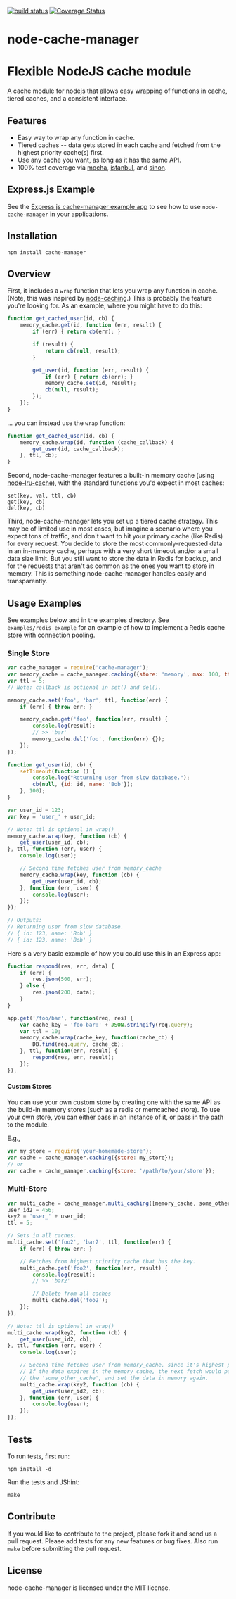 [![build status](https://secure.travis-ci.org/BryanDonovan/node-cache-manager.png)](http://travis-ci.org/BryanDonovan/node-cache-manager)
[![Coverage Status](https://coveralls.io/repos/BryanDonovan/node-cache-manager/badge.png?branch=master)](https://coveralls.io/r/BryanDonovan/node-cache-manager?branch=master)

node-cache-manager
======================

# Flexible NodeJS cache module

A cache module for nodejs that allows easy wrapping of functions in cache,
tiered caches, and a consistent interface.

## Features

* Easy way to wrap any function in cache.
* Tiered caches -- data gets stored in each cache and fetched from the highest
priority cache(s) first.
* Use any cache you want, as long as it has the same API.
* 100% test coverage via [mocha](https://github.com/visionmedia/mocha),
  [istanbul](https://github.com/yahoo/istanbul), and [sinon](http://sinonjs.org).


## Express.js Example

See the [Express.js cache-manager example app](https://github.com/BryanDonovan/node-cache-manager-express-example) to see how to use
``node-cache-manager`` in your applications.

## Installation

    npm install cache-manager

## Overview

First, it includes a `wrap` function that lets you wrap any function in cache.
(Note, this was inspired by [node-caching](https://github.com/mape/node-caching).)
This is probably the feature you're looking for.  As an example, where you might have to do this:

```javascript
function get_cached_user(id, cb) {
    memory_cache.get(id, function (err, result) {
        if (err) { return cb(err); }

        if (result) {
            return cb(null, result);
        }

        get_user(id, function (err, result) {
            if (err) { return cb(err); }
            memory_cache.set(id, result);
            cb(null, result);
        });
    });
}
```
... you can instead use the `wrap` function:

```javascript
function get_cached_user(id, cb) {
    memory_cache.wrap(id, function (cache_callback) {
        get_user(id, cache_callback);
    }, ttl, cb);
}
```

Second, node-cache-manager features a built-in memory cache (using [node-lru-cache](https://github.com/isaacs/node-lru-cache)),
with the standard functions you'd expect in most caches:

    set(key, val, ttl, cb)
    get(key, cb)
    del(key, cb)

Third, node-cache-manager lets you set up a tiered cache strategy.  This may be of
limited use in most cases, but imagine a scenario where you expect tons of
traffic, and don't want to hit your primary cache (like Redis) for every request.
You decide to store the most commonly-requested data in an in-memory cache,
perhaps with a very short timeout and/or a small data size limit.  But you
still want to store the data in Redis for backup, and for the requests that
aren't as common as the ones you want to store in memory. This is something
node-cache-manager handles easily and transparently.


## Usage Examples

See examples below and in the examples directory.  See ``examples/redis_example`` for an example of how to implement a
Redis cache store with connection pooling.

### Single Store

```javascript
var cache_manager = require('cache-manager');
var memory_cache = cache_manager.caching({store: 'memory', max: 100, ttl: 10/*seconds*/});
var ttl = 5;
// Note: callback is optional in set() and del().

memory_cache.set('foo', 'bar', ttl, function(err) {
    if (err) { throw err; }

    memory_cache.get('foo', function(err, result) {
        console.log(result);
        // >> 'bar'
        memory_cache.del('foo', function(err) {});
    });
});

function get_user(id, cb) {
    setTimeout(function () {
        console.log("Returning user from slow database.");
        cb(null, {id: id, name: 'Bob'});
    }, 100);
}

var user_id = 123;
var key = 'user_' + user_id;

// Note: ttl is optional in wrap()
memory_cache.wrap(key, function (cb) {
    get_user(user_id, cb);
}, ttl, function (err, user) {
    console.log(user);

    // Second time fetches user from memory_cache
    memory_cache.wrap(key, function (cb) {
        get_user(user_id, cb);
    }, function (err, user) {
        console.log(user);
    });
});

// Outputs:
// Returning user from slow database.
// { id: 123, name: 'Bob' }
// { id: 123, name: 'Bob' }
```

Here's a very basic example of how you could use this in an Express app:

```javascript
function respond(res, err, data) {
    if (err) {
        res.json(500, err);
    } else {
        res.json(200, data);
    }
}

app.get('/foo/bar', function(req, res) {
    var cache_key = 'foo-bar:' + JSON.stringify(req.query);
    var ttl = 10;
    memory_cache.wrap(cache_key, function(cache_cb) {
        DB.find(req.query, cache_cb);
    }, ttl, function(err, result) {
        respond(res, err, result);
    });
});
```

#### Custom Stores

You can use your own custom store by creating one with the same API as the
build-in memory stores (such as a redis or memcached store).  To use your own store, you can either pass
in an instance of it, or pass in the path to the module.

E.g.,

```javascript
var my_store = require('your-homemade-store');
var cache = cache_manager.caching({store: my_store});
// or
var cache = cache_manager.caching({store: '/path/to/your/store'});
```

### Multi-Store

```javascript
var multi_cache = cache_manager.multi_caching([memory_cache, some_other_cache]);
user_id2 = 456;
key2 = 'user_' + user_id;
ttl = 5;

// Sets in all caches.
multi_cache.set('foo2', 'bar2', ttl, function(err) {
    if (err) { throw err; }

    // Fetches from highest priority cache that has the key.
    multi_cache.get('foo2', function(err, result) {
        console.log(result);
        // >> 'bar2'

        // Delete from all caches
        multi_cache.del('foo2');
    });
});

// Note: ttl is optional in wrap()
multi_cache.wrap(key2, function (cb) {
    get_user(user_id2, cb);
}, ttl, function (err, user) {
    console.log(user);

    // Second time fetches user from memory_cache, since it's highest priority.
    // If the data expires in the memory cache, the next fetch would pull it from
    // the 'some_other_cache', and set the data in memory again.
    multi_cache.wrap(key2, function (cb) {
        get_user(user_id2, cb);
    }, function (err, user) {
        console.log(user);
    });
});
```

## Tests

To run tests, first run:

    npm install -d

Run the tests and JShint:

    make


## Contribute

If you would like to contribute to the project, please fork it and send us a pull request.  Please add tests
for any new features or bug fixes.  Also run ``make`` before submitting the pull request.


## License

node-cache-manager is licensed under the MIT license.
